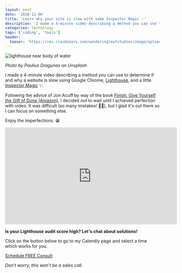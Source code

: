 ```yaml
---
layout: post
date: '2018-11-06'
title: 'Learn why your site is slow with some Inspector Magic ✨'
description: 'I made a 4-minute video describing a method you can use to determine if and why a website is slow using Google Chrome, Lighthouse, and a little Inspector Magic ✨.'
categories: technology
tags: ['coding', 'tools']
header:
  teaser: 'https://res.cloudinary.com/wanderingleafstudios/image/upload/b_auto,c_pad,g_center,h_630,w_1200/v1537890988/chrisjmears.com/blog/paulius-dragunas-615325-unsplash.jpg'
---
```


![lighthouse near body of water](https://res.cloudinary.com/wanderingleafstudios/image/upload/v1542138192/chrisjmears.com/blog/paulius-dragunas-615325-unsplash.jpg)

<div class="text-right text-gray-500 text-sm mb-6">
  <em>Photo by Paulius Dragunas on Unsplash</em>
</div>

I made a 4-minute video describing a method you can use to determine if and why a website is slow using Google Chrome, [Lighthouse](https://developers.google.com/web/tools/lighthouse/), and a little [Inspector Magic](https://developers.google.com/web/tools/chrome-devtools/) ✨.

Following the advice of Jon Acuff by way of the book [Finish: Give Yourself the Gift of Done (Amazon)](https://www.amazon.com/Finish-Give-Yourself-Gift-Done/dp/B074P95LWW/ref=tmm_aud_swatch_0?_encoding=UTF8&qid=&sr=), I decided not to wait until I achieved perfection with video. It was difficult (so many mistakes! 🤦‍♂️), but I glad it's out there so I can focus on something else.

Enjoy the imperfections. 😁

<div class="video-container">
  <iframe width="560" height="315" src="https://www.youtube.com/embed/2kX28-DmfE8" frameborder="0" allow="accelerometer; autoplay; encrypted-media; gyroscope; picture-in-picture" allowfullscreen></iframe>
</div>

<div class="text-center mt-10 border bg-gray-100 p-6">
  <p>
    <strong class="text-2xl">Is your Lighthouse audit score high? Let's chat about solutions!</strong>
  </p>
  <p>
    Click on the button below to go to my Calendly page and select a time which works for you.
  </p>
  <p>
    <a href="https://calendly.com/chrisjmears/website-woes-intro" class="js-event-track bg-green-700 border-2 border-white hover:bg-green-500 font-semibold py-3 px-5 rounded shadow-md hover:shadow-none text-2xl inline-block no-underline">
      <span class="text-white">Schedule FREE Consult</span>
    </a>
  </p>
  <p>
    <em class="text-base">Don't worry, this won't be a sales call.</em>
  </p>
</div>
